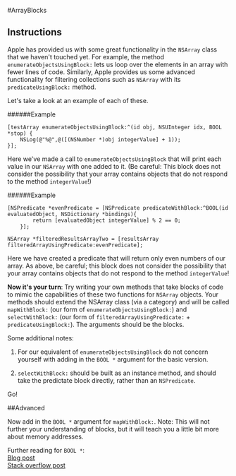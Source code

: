 

#ArrayBlocks

## Instructions

Apple has provided us with some great functionality in the `NSArray` class that we haven't touched yet. For example, the method `enumerateObjectsUsingBlock:` lets us loop over the elements in an array with fewer lines of code. Similarly, Apple provides us some advanced functionality for filtering collections such as `NSArray` with its `predicateUsingBlock:` method.

Let's take a look at an example of each of these.

######Example
```objc
[testArray enumerateObjectsUsingBlock:^(id obj, NSUInteger idx, BOOL *stop) {
	NSLog(@"%@",@([(NSNumber *)obj integerValue] + 1));
}];
```

Here we've made a call to `enumerateObjectsUsingBlock` that will print each value in our `NSArray` with one added to it. (Be careful: This block does not consider the possibility that your array contains objects that do not respond to the method `integerValue`!)

######Example
```objc
[NSPredicate *evenPredicate = [NSPredicate predicateWithBlock:^BOOL(id evaluatedObject, NSDictionary *bindings){
        return [evaluatedObject integerValue] % 2 == 0;
    }];
    
NSArray *filteredResultsArrayTwo = [resultsArray filteredArrayUsingPredicate:evenPredicate];
```

Here we have created a predicate that will return only even numbers of our array. As above, be careful; this block does not consider the possibility that your array contains objects that do not respond to the method `integerValue`! 

**Now it's your turn**: Try writing your own methods that take blocks of code to mimic the capabilities of these two functions for `NSArray` objects. Your methods should extend the NSArray class (via a category) and will be called `mapWithBlock:` (our form of `enumerateObjectsUsingBlock:`) and `selectWithBlock:` (our form of `filteredArrayUsingPredicate:` + `predicateUsingBlock:`). The arguments should be the blocks.

Some additional notes:

1) For our equivalent of `enumerateObjectsUsingBlock` do not concern yourself with adding in the `BOOL *` argument for the basic version.

2) `selectWithBlock:` should be built as an instance method, and should take the predictate block directly, rather than an `NSPredicate`.

Go!


##Advanced

Now add in the `BOOL *` argument for `mapWithBlock:`. Note: This will not further your understanding of blocks, but it will teach you a little bit more about memory addresses.

Further reading for ```BOOL *```:  
<a href="http://www.drdobbs.com/mobile/pointers-in-objective-c/225700236?pgno=1">
Blog post</a>  
<a href="http://stackoverflow.com/questions/6546214/when-we-need-pointer-of-bool-variable-in-objective-c/6546351#6546351">
Stack overflow post</a>    





